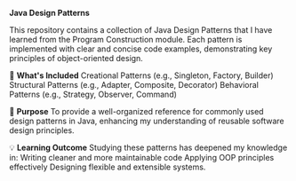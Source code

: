 **Java Design Patterns**

This repository contains a collection of Java Design Patterns that I have learned from the Program Construction module. Each pattern is implemented with clear and concise code examples, demonstrating key principles of object-oriented design.

📌 **What's Included**
  Creational Patterns (e.g., Singleton, Factory, Builder)
  Structural Patterns (e.g., Adapter, Composite, Decorator)
  Behavioral Patterns (e.g., Strategy, Observer, Command)

🎯 **Purpose**
  To provide a well-organized reference for commonly used design patterns in Java, enhancing my understanding of reusable software design principles.

💡 **Learning Outcome**
  Studying these patterns has deepened my knowledge in:
  Writing cleaner and more maintainable code
  Applying OOP principles effectively
  Designing flexible and extensible systems.
